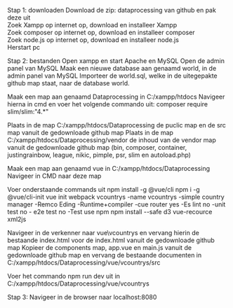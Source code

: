 Stap 1: downloaden
Download de zip: dataprocessing van github en pak deze uit                          
Zoek Xampp op internet op, download en installeer Xampp                                       
Zoek composer op internet op, download en installeer composer                                     
Zoek node.js op internet op, download en installeer node.js					    
Herstart pc

Stap 2: bestanden
Open xampp en start Apache en MySQL
Open de admin panel van MySQL
Maak een nieuwe database aan genaamd world, in de admin panel van MySQL
Importeer de world.sql, welke in de uitegepakte github map staat, naar de database world.    

Maak een map aan genaamd Dataprocessing in C:/xampp/htdocs
Navigeer hierna in cmd en voer het volgende commando uit:
composer require slim/slim:"4.*"

Plaats in de map C:/xampp/htdocs/Dataprocessing de puclic map en de src map vanuit de gedownloade github map
Plaats in de map C:/xampp/htdocs/Dataprocessing/vendor de inhoud van de vendor map vanuit de gedownloade github map (bin, composer, container, justingrainbow, league, nikic, pimple, psr, slim en autoload.php)

Maak een map aan genaamd vue in C:/xampp/htdocs/Dataprocessing
Navigeer in CMD naar deze map

Voer onderstaande commands uit
npm install -g @vue/cli
npm i -g @vue/cli-init
vue init webpack vcountrys
	-name vcountrys
	-simple country manager
	-Remco Eding
	-Runtime+compiler
	-cue router yes
	-Es lint no
	-unit test no
	- e2e test no
	-Test use npm
npm install --safe d3 vue-recource xml2js

Navigeer in de verkenner naar vue\vcountrys en vervang hierin de bestaande index.html voor de index.html vanuit de gedownloade github map
Kopieer de components map, app.vue en main.js vanuit de gedownloade github map en vervang de bestaande documenten in C:/xampp/htdocs/Dataprocessing/vue/vcountrys/src

Voer het commando npm run dev uit in C:/xampp/htdocs/Dataprocessing/vue/vcountrys

Stap 3:
Navigeer in de browser naar localhost:8080
